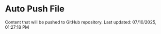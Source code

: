 # Auto Push File

Content that will be pushed to GitHub repository.
Last updated: 07/10/2025, 01:27:18 PM